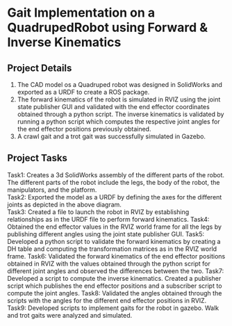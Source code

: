 # Gait Implementation on a QuadrupedRobot using Forward & Inverse Kinematics

## Project Details
1. The CAD model os a Quadruped robot was designed in SolidWorks and exported as a URDF  to create a ROS package.  
2. The  forward  kinematics  of  the robot  is  simulated  in  RVIZ  using  the  joint  state  publisher  GUI  and  validated  with  the  end  effector coordinates obtained through a python script. The inverse kinematics is validated by 
running  a  python  script  which  computes  the  respective  joint  angles  for  the  end  effector positions previously obtained. 
3. A crawl gait and a trot gait was successfully  simulated  in  Gazebo.


## Project Tasks
Task1: Creates a 3d SolidWorks assembly of the different parts of the robot. The different parts of the robot include the legs, the body of the robot, the manipulators, and the platform.  
Task2: Exported the model as a URDF by defining the axes for the different joints as depicted in the above diagram.  
Task3:  Created a file to launch the robot in RVIZ by establishing  relationships as in the URDF file to 
perform forward kinematics.
Task4:  Obtained the end effector values in the RVIZ world frame for all the legs by publishing different 
angles using the joint state publisher GUI. 
Task5:  Developed  a  python  script  to  validate  the  forward  kinematics  by  creating  a  DH  table  and 
computing the transformation matrices as in the RVIZ world frame. 
Task6:  Validated  the  forward  kinematics  of  the  end  effector  positions  obtained  in RVIZ  with  the  values 
obtained through the python script for different joint angles and observed the differences between the two. 
Task7:  Developed  a  script  to  compute  the  inverse  kinematics.  Created  a  publisher  script  which 
publishes the end effector positions and a subscriber script to compute the joint angles. 
Task8: Validated the angles obtained through the scripts with the angles for the different end effector positions in 
RVIZ. 
Task9: Developed  scripts  to implement gaits for the  robot  in  gazebo. Walk  and trot gaits  were analyzed and 
simulated. 

